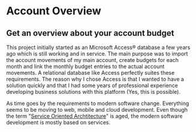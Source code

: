 # Account Overview

## Get an overview about your account budget


This project initially started as an Microsoft Access&reg; database a few years ago which is still working and in service. The main purpose was to import the account movements of my main account, create budgets for each month and link the monthly budget entries to the actual account movements. A relational database like Access perfectly suites these requirements.
The reason why I chose Access is that I wanted to have a solution quickly and that I had some years of professional experience developing business solutions with this platform (Yes, this is possible). 

As time goes by the requirements to modern software change. Everything seems to be moving to web, mobile and cloud development. Even though the term "[Service Oriented Archtitecture](https://en.wikipedia.org/wiki/Service-oriented_architecture)" is aged, the modern software development is mostly based on services. 
